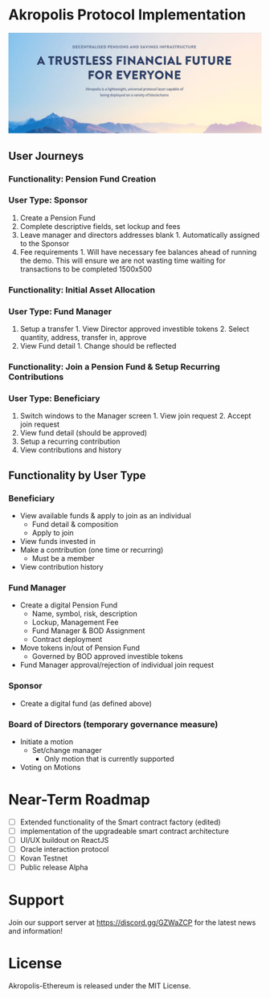 

# Akropolis Protocol Implementation

![Akropolis](banner.png?raw=true)

 
## User Journeys


### Functionality: Pension Fund Creation
### User Type: Sponsor
  1. Create a Pension Fund
  2. Complete descriptive fields, set lockup and fees
  3. Leave manager and directors addresses blank
    1. Automatically assigned to the Sponsor
  4. Fee requirements 
    1. Will have necessary fee balances ahead of running the demo. This will ensure we are not wasting time waiting for transactions to be completed
1500x500
### Functionality: Initial Asset Allocation
### User Type: Fund Manager
  1. Setup a transfer
    1. View Director approved investible tokens
    2. Select quantity, address, transfer in, approve
  2. View Fund detail
    1. Change should be reflected
    
### Functionality: Join a Pension Fund & Setup Recurring Contributions
### User Type: Beneficiary
  1. Switch windows to the Manager screen
    1. View join request
    2. Accept join request
  2. View fund detail (should be approved)
  3. Setup a recurring contribution
  4. View contributions and history

## Functionality by User Type 

### Beneficiary

- View available funds & apply to join as an individual
  - Fund detail & composition
  - Apply to join
- View funds invested in
- Make a contribution (one time or recurring)
  - Must be a member
- View contribution history

### Fund Manager

- Create a digital Pension Fund 
  - Name, symbol, risk, description
  - Lockup, Management Fee
  - Fund Manager & BOD Assignment
  - Contract deployment
- Move tokens in/out of Pension Fund
  - Governed by BOD approved investible tokens
- Fund Manager approval/rejection of individual join request

### Sponsor

- Create a digital fund (as defined above)

### Board of Directors (temporary governance measure)

- Initiate a motion
  - Set/change manager
    - Only motion that is currently supported
- Voting on Motions

# Near-Term Roadmap
- [ ]  Extended functionality of the Smart contract factory (edited)
- [ ]  implementation of the upgradeable smart contract architecture
- [ ]  UI/UX buildout on ReactJS
- [ ]  Oracle interaction protocol
- [ ]  Kovan Testnet
- [ ]  Public release Alpha

# Support
Join our support server at https://discord.gg/GZWaZCP for the latest news and information!

# License
Akropolis-Ethereum is released under the MIT License.
